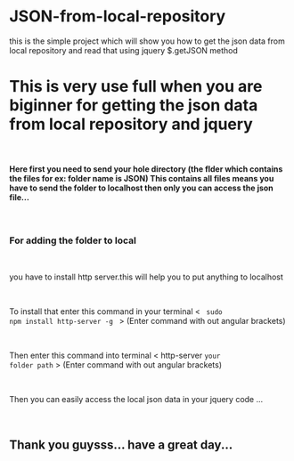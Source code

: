 # JSON-from-local-repository
this is the simple project which will show you how to get the json data from local repository and read that using jquery $.getJSON method

<h1> This is very use full when you are biginner for getting the json data from local repository and jquery </h1>

<br>

<h4>Here first you need to send your hole directory (the flder which contains the files for ex: folder name is JSON)  This contains all files means you have to send the folder to localhost then only you can access the json file...</h4>

<br>


<h3> For adding the folder to local </h3>
<br>



you have to install http server.this will help you to put anything to localhost


<br>

To install that enter this command in your terminal < <code> sudo npm install http-server -g </code> > (Enter command with out angular brackets)

<br>


Then enter this command into terminal < http-server <code>your folder path</code> > (Enter command with out angular brackets)


<br>

Then you can easily access the local json data in your jquery code ...


<br>

<h2> Thank you guysss... have a great day...  </h2>
